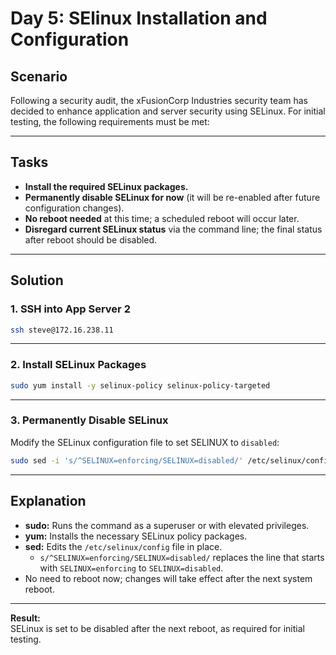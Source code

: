 # Day 5: SElinux Installation and Configuration

## Scenario

Following a security audit, the xFusionCorp Industries security team has decided to enhance application and server security using SELinux. For initial testing, the following requirements must be met:

---

## Tasks

- **Install the required SELinux packages.**
- **Permanently disable SELinux for now** (it will be re-enabled after future configuration changes).
- **No reboot needed** at this time; a scheduled reboot will occur later.
- **Disregard current SELinux status** via the command line; the final status after reboot should be disabled.

---

## Solution

### 1. SSH into App Server 2

```bash
ssh steve@172.16.238.11
```

---

### 2. Install SELinux Packages

```bash
sudo yum install -y selinux-policy selinux-policy-targeted
```

---

### 3. Permanently Disable SELinux

Modify the SELinux configuration file to set SELINUX to `disabled`:

```bash
sudo sed -i 's/^SELINUX=enforcing/SELINUX=disabled/' /etc/selinux/config
```

---

## Explanation

- **sudo:** Runs the command as a superuser or with elevated privileges.
- **yum:** Installs the necessary SELinux policy packages.
- **sed:** Edits the `/etc/selinux/config` file in place.
    - `s/^SELINUX=enforcing/SELINUX=disabled/` replaces the line that starts with `SELINUX=enforcing` to `SELINUX=disabled`.
- No need to reboot now; changes will take effect after the next system reboot.

---

**Result:**  
SELinux is set to be disabled after the next reboot, as required for initial testing.
